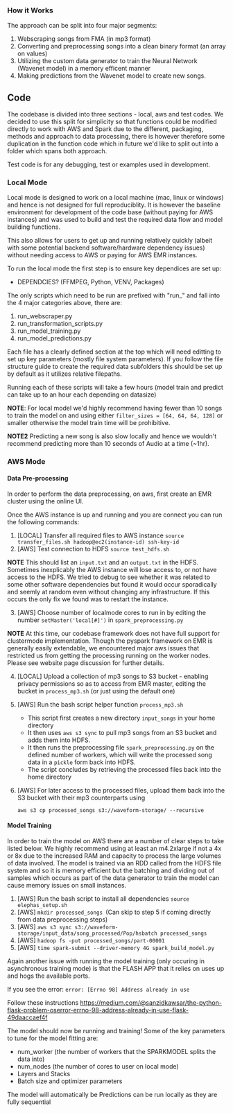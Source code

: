 ### How it Works

The approach can be split into four major segments:
1. Webscraping songs from FMA (in mp3 format)
2. Converting and preprocessing songs into a clean binary format (an array on values)
3. Utilizing the custom data generator to train the Neural Network (Wavenet model) in a memory efficent manner
4. Making predictions from the Wavenet model to create new songs.


## Code

The codebase is divided into three sections - local, aws and test codes. We decided to use this split for simplicity so that functions could be modified directly to work with AWS and Spark due to the different, packaging, methods and approach to data processing, there is however therefore some duplication in the function code which in future we'd like to split out into a folder which spans both approach.

Test code is for any debugging, test or examples used in development.

### Local Mode

Local mode is designed to work on a local machine (mac, linux or windows) and hence is not designed for full reproduciblity. It is however the baseline environment for development of the code base (without paying for AWS instances) and was used to build and test the required data flow and model building functions.

This also allows for users to get up and running relatively quickly (albeit with some potential backend software/hardware dependency issues) without needing access to AWS or paying for AWS EMR instances.

To run the local mode the first step is to ensure key dependices are set up:
* DEPENDCIES? (FFMPEG, Python, VENV, Packages)

The only scripts which need to be run are prefixed with "run_" and fall into the 4 major categories above, there are:
1. run_webscraper.py
2. run_transformation_scripts.py
3. run_model_training.py
4. run_model_predictions.py

Each file has a clearly defined section at the top which will need editting to set up key parameters (mostly file system parameters). If you follow the file structure guide to create the required data subfolders this should be set up by default as it utilizes relative filepaths.

Running each of these scripts will take a few hours (model train and predict can take up to an hour each depending on datasize)

**NOTE**: For local model we'd highly recommend having fewer than 10 songs to train the model on and using either `filter_sizes = [64, 64, 64, 128]` or smaller otherwise the model train time will be prohibitive.

**NOTE2** Predicting a new song is also slow locally and hence we wouldn't recommend predicting more than 10 seconds of Audio at a time (~1hr).


### AWS Mode

#### Data Pre-processing

In order to perform the data preprocessing, on aws, first create an EMR cluster using the online UI.

Once the AWS instance is up and running and you are connect you can run the following commands:

1. [LOCAL] Transfer all required files to AWS instance `source transfer_files.sh hadoop@ec2(instance-id) ssh-key-id`
2. [AWS] Test connection to HDFS `source test_hdfs.sh`

**NOTE** This should list an `input.txt` and an `output.txt` in the HDFS. Sometimes inexplicably the AWS instance will lose access to, or not have access to the HDFS. We tried to debug to see whether it was related to some other software dependencies but found it would occur sporadically and seemly at random even without changing any infrastructure. If this occurs the only fix we found was to restart the instance.

3. [AWS] Choose number of localmode cores to run in by editing the number  `setMaster('local[#]')` in `spark_preprocessing.py`

**NOTE** At this time, our codebase framework does not have full support for clustermode implementation. Though the pyspark framework on EMR is generally easily extendable, we encountered major aws issues that restricted us from getting the processing running on the worker nodes. Please see website page discussion for further details.

4. [LOCAL] Upload a collection of mp3 songs to S3 bucket - enabling privacy permissions so as to access from EMR master, editing the bucket in `process_mp3.sh` (or just using the default one) 

5. [AWS] Run the bash script helper function `process_mp3.sh`

   * This script first creates a new directory `input_songs` in your home directory
   * It then uses `aws s3 sync` to pull mp3 songs from an S3 bucket and adds them into HDFS.
   * It then runs the preprocessing file `spark_preprocessing.py` on the defined number of workers, which will write the processed song data in a `pickle` form back into HDFS.
   * The script concludes by retrieving the processed files back into the home directory

6. [AWS] For later access to the processed files, upload them back into the S3 bucket with their mp3 counterparts using

    `aws s3 cp processed_songs s3://waveform-storage/ --recursive`



#### Model Training

In order to train the model on AWS there are a number of clear steps to take listed below. We highly recommend using at least an m4.2xlarge if not a 4x or 8x due to the increased RAM and capacity to process the large volumes of data involved. The model is trained via an RDD called from the HDFS file system and so it is memory efficient but the batching and dividing out of samples which occurs as part of the data generator to train the model can cause memory issues on small instances.

1. [AWS] Run the bash script to install all dependencies `source elephas_setup.sh`
2. [AWS] `mkdir processed_songs `(Can skip to step 5 if coming directly from data preprocessing steps)
3. [AWS] `aws s3 sync s3://waveform-storage/input_data/song_processed/Pop/hsbatch processed_songs`
4. [AWS] `hadoop fs -put processed_songs/part-00001`
5. [AWS] `time spark-submit --driver-memory 4G spark_build_model.py`

Again another issue with running the model training (only occuring in asynchronous training mode) is that the FLASH APP that it relies on uses up and hogs the available ports.

If you see the error:
`error: [Errno 98] Address already in use`

Follow these instructions
https://medium.com/@sanzidkawsar/the-python-flask-problem-oserror-errno-98-address-already-in-use-flask-49daaccaef4f

The model should now be running and training! Some of the key parameters to tune for the model fitting are:

* num_worker (the number of workers that the SPARKMODEL splits the data into)
* num_nodes (the number of cores to user on local mode)
* Layers and Stacks
* Batch size and optimizer parameters

The model will automatically be 
Predictions can be run locally as they are fully sequential
